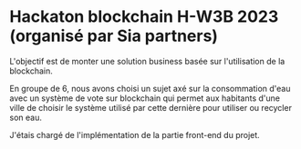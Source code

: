 # Hackaton blockchain H-W3B 2023 (organisé par Sia partners)

L'objectif est de monter une solution business basée sur l'utilisation de la blockchain.

En groupe de 6, nous avons choisi un sujet axé sur la consommation d'eau avec un système de vote sur blockchain qui permet aux habitants d'une ville de choisir le système utilisé par cette dernière pour utiliser ou recycler son eau.

J'étais chargé de l'implémentation de la partie front-end du projet.
